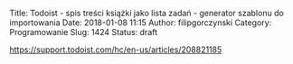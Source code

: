 Title: Todoist - spis treści książki jako lista zadań - generator szablonu do importowania
Date: 2018-01-08 11:15
Author: filipgorczynski
Category: Programowanie
Slug: 1424
Status: draft

https://support.todoist.com/hc/en-us/articles/208821185
